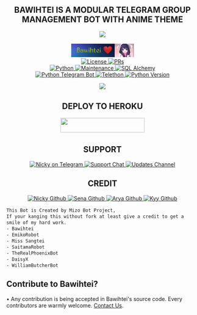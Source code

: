 <h2 align="center">
    BAWIHTEI IS A MODULAR TELEGRAM GROUP MANAGEMENT BOT WITH ANIME THEME
</h2>

<p align="center">
  <img src="https://telegra.ph//file/19cf584fba04f53f84812.jpg">
</p>

<p align="center">
<a href="https://t.me/Bawihteibot"> <img src="https://github.com/lalrochhara/Bawihtei/blob/master/Bawihtei/resources/Bawihtei_robot.jpg" alt="Bawihtei on Telegram" /> </a></br>
<a href="https://github.com/lalrochhara/Bawihtei/blob/master/LICENSE"> <img src="https://img.shields.io/badge/License-GPLv3-blueviolet?style=for-the-badge" alt="License" /> </a>
<a href="https://makeapullrequest.com"> <img src="https://img.shields.io/badge/PRs-Welcome-yellow?style=for-the-badge" alt="PRs" /></a></br>
<a href="https://www.python.org/"> <img src="https://img.shields.io/badge/Made%20With-Python-orange?style=for-the-badge&logo=python" alt="Python" /> </a>
<a href="https://GitHub.com/lalrochhara/Bawihtei"> <img src="https://img.shields.io/badge/Maintained-Yes-lightgrey?style=for-the-badge" alt="Maintenance" /> </a>
<a href="https://docs.sqlalchemy.org/en/14/"> <img src="https://img.shields.io/badge/SQL%20Alchemy-1.4.29-green?style=for-the-badge" alt="SQL Alchemy" /> </a><br>
<a href="https://python-telegram-bot.org"> <img src="https://img.shields.io/badge/PTB-13.10-white?style=for-the-badge&logo=github" alt="Python Telegram Bot" /> </a>
<a href="https://docs.telethon.dev"> <img src="https://img.shields.io/badge/Telethon-1.23.0-red?style=for-the-badge&logo=github" alt="Telethon" /> </a>
<a href="https://docs.python.org"> <img src="https://img.shields.io/badge/Python-3.10.1-purple?style=for-the-badge&logo=python" alt="Python Version" /> </a>
</p>

<p align="center">
  <img src="https://telegra.ph/file/3931976db775cf0955241.jpg">
</p>

<h2 align="center">
    DEPLOY TO HEROKU
</h2>

<p align="center"><a href="https://heroku.com/deploy?template=https://github.com/lalrochhara/Bawihtei"> <img src="https://img.shields.io/badge/Deploy%20To%20Heroku-purple?style=for-the-badge&logo=heroku" width="220" height="38.45"/></a></p>


<h2 align="center">
     SUPPORT
</h2>

<p align="center">
<a href="https://t.me/Nickylrca"> <img src="https://img.shields.io/badge/Nicky-Lrca-green?style=for-the-badge&logo=telegram" alt="Nicky on Telegram" /> </a>
<a href="https://t.me/BawihteiSupports"> <img src="https://img.shields.io/badge/Support-Chat-green?style=for-the-badge&logo=telegram" alt="Support Chat" /> </a>
<a href="https://t.me/BawihteiUpdates"> <img src="https://img.shields.io/badge/Update-Channel-green?style=for-the-badge&logo=telegram" alt="Updates Channel" /> </a>
</p>

<h2 align="center">
    CREDIT
</h2>

<p align="center">
<a href="https://github.com/lalrochhara"> <img src="https://img.shields.io/badge/Nicky-Github-magenta?style=for-the-badge&logo=github" alt="Nicky Github" /> </a>
<a href="https://github.com/kennedy-ex"> <img src="https://img.shields.io/badge/Sena-Github-magenta?style=for-the-badge&logo=github" alt="Sena Github" /> </a>
<a href="https://github.com/Aryazakaria01"> <img src="https://img.shields.io/badge/Arya-Github-magenta?style=for-the-badge&logo=github" alt="Arya Github" /> </a>
<a href="https://github.com/zxcskyy"> <img src="https://img.shields.io/badge/Kyy-Github-magenta?style=for-the-badge&logo=github" alt="Kyy Github" /> </a>
</p>

```
This Bot is Created by Mizo Bot Project,
If your kanging this without fork at least give a credit to get a smile of my hard work. 
- Bawihtei
- EmikoRobot
- Miss Sangtei
- SaitamaRobot 
- TheRealPhoenixBot
- DaisyX 
- WilliamButcherBot
```

## Contribute to Bawihtei?

• Any contribution is being accepted in Bawihtei's source code.
  Every contributors are warmly welcome.
[Contact Us](https://t.me/BawihteiSupports).
